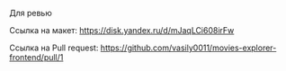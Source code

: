 Для ревью

Ссылка на макет: https://disk.yandex.ru/d/mJaqLCi608irFw

Ссылка на Pull request: https://github.com/vasily0011/movies-explorer-frontend/pull/1